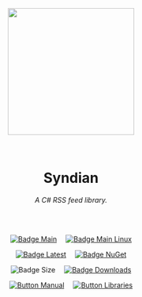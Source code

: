 
<div align = center>

<br>
<br>
    
<img
  src = 'https://cdn.jsdelivr.net/gh/Aptivi/Syndian@main/Syndian/OfficialAppIcon-Syndian-512.png'
  width = 256
  align = center
/>

<br>

# Syndian
    
*A C# RSS feed library.*

<br>
<br>

[![Badge Main]][Main]   
[![Badge Main Linux]][Main Linux]

[![Badge Latest]][Latest]   
[![Badge NuGet]][NuGet]

![Badge Size]   
[![Badge Downloads]][Releases]

[![Button Manual]][Manual]   
[![Button Libraries]][Libraries]

</div>
    
<br>

</div>


<!----------------------------------------------------------------------------->

[Releases]: https://github.com/Aptivi/Syndian/releases
[Latest]: https://github.com/Aptivi/Syndian/releases/latest
[NuGet]: https://www.nuget.org/packages/Syndian/

[Main]: https://github.com/Aptivi/Syndian/actions/workflows/build-win.yml
[Main Linux]: https://github.com/Aptivi/Syndian/actions/workflows/build-linux.yml

[Libraries]: https://aptivi.gitbook.io/syndian-manual/project-dependencies
[Manual]: https://aptivi.gitbook.io/syndian-manual/

<!----------------------------------[ Badges ]--------------------------------->

[Badge Downloads]: https://img.shields.io/github/downloads/Aptivi/Syndian/total?color=217346&label=Downloads&style=for-the-badge&logoColor=white&logo=DocuSign&labelColor=2d9d5f
[Badge Latest]: https://img.shields.io/github/v/release/Aptivi/Syndian?color=212121&include_prereleases&label=github&style=for-the-badge&logoColor=white&logo=AzureArtifacts&labelColor=303030
[Badge NuGet]: https://img.shields.io/nuget/vpre/Syndian?color=012f52&style=for-the-badge&logoColor=white&logo=NuGet&labelColor=004880
[Badge Size]: https://img.shields.io/github/repo-size/Aptivi/Syndian?color=bb4a28&label=size&logoColor=white&style=for-the-badge&logo=GoogleAnalytics&labelColor=E85C33

[Badge Main]: https://github.com/Aptivi/Syndian/actions/workflows/build-win.yml/badge.svg
[Badge Main Linux]: https://github.com/Aptivi/Syndian/actions/workflows/build-linux.yml/badge.svg


<!---------------------------------[ Buttons ]--------------------------------->

[Button Libraries]: https://img.shields.io/badge/Libraries-EA8220?style=for-the-badge&logoColor=white&logo=AzureArtifacts
[Button Manual]: https://img.shields.io/badge/Docs-blueviolet?style=for-the-badge&logoColor=white&logo=GitBook
